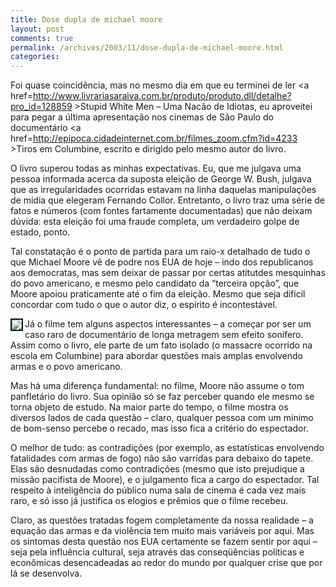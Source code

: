 ```yaml
---
title: Dose dupla de michael moore
layout: post
comments: true
permalink: /archives/2003/11/dose-dupla-de-michael-moore.html
categories:
---
```

Foi quase coincidência, mas no mesmo dia em que eu terminei de ler <a href=http://www.livrariasaraiva.com.br/produto/produto.dll/detalhe?pro_id=128859 >Stupid White Men &#8211; Uma Nacão de Idiotas</a>, eu aproveitei para pegar a última apresentação nos cinemas de São Paulo do documentário <a href=http://epipoca.cidadeinternet.com.br/filmes_zoom.cfm?id=4233 >Tiros em Columbine</a>, escrito e dirigido pelo mesmo autor do livro.

O livro superou todas as minhas expectativas. Eu, que me julgava uma pessoa informada acerca da suposta eleição de George W. Bush, julgava que as irregularidades ocorridas estavam na linha daquelas manipulações de mídia que elegeram Fernando Collor. Entretanto, o livro traz uma série de fatos e números (com fontes fartamente documentadas) que não deixam dúvida: esta eleição foi uma fraude completa, um verdadeiro golpe de estado, ponto.

Tal constatação é o ponto de partida para um raio-x detalhado de tudo o que Michael Moore vê de podre nos EUA de hoje &#8211; indo dos republicanos aos democratas, mas sem deixar de passar por certas atitutdes mesquinhas do povo americano, e mesmo pelo candidato da &#8220;terceira opção&#8221;, que Moore apoiou praticamente até o fim da eleição. Mesmo que seja difícil concordar com tudo o que o autor diz, o espírito é incontestável.

<img src=//chester.me/img/blig/tirosemcolumbine.jpg align=left border=2>Já o filme tem alguns aspectos interessantes &#8211; a começar por ser um caso raro de documentário de longa metragem sem efeito sonífero. Assim como o livro, ele parte de um fato isolado (o massacre ocorrido na escola em Columbine) para abordar questões mais amplas envolvendo armas e o povo americano.

Mas há uma diferença fundamental: no filme, Moore não assume o tom panfletário do livro. Sua opinião só se faz perceber quando ele mesmo se torna objeto de estudo. Na maior parte do tempo, o filme mostra os diversos lados de cada questão &#8211; claro, qualquer pessoa com um mínimo de bom-senso percebe o recado, mas isso fica a critério do espectador.

O melhor de tudo: as contradições (por exemplo, as estatísticas envolvendo fatalidades com armas de fogo) não são varridas para debaixo do tapete. Elas são desnudadas como contradições (mesmo que isto prejudique a missão pacifista de Moore), e o julgamento fica a cargo do espectador. Tal respeito à inteligência do público numa sala de cinema é cada vez mais raro, e só isso já justifica os elogios e prêmios que o filme recebeu.

Claro, as questões tratadas fogem completamente da nossa realidade &#8211; a equação das armas e da violência tem muito mais variáveis por aqui. Mas os sintomas desta questão nos EUA certamente se fazem sentir por aqui &#8211; seja pela influência cultural, seja através das conseqüências políticas e econômicas desencadeadas ao redor do mundo por qualquer crise que por lá se desenvolva.
